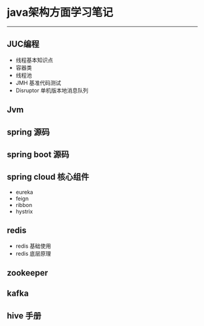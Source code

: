 # java架构方面学习笔记
---
## JUC编程
- 线程基本知识点
- 容器类
- 线程池
- JMH 基准代码测试
- Disruptor 单机版本地消息队列

## Jvm

## spring 源码

## spring boot 源码

## spring cloud 核心组件
- eureka
- feign
- ribbon
- hystrix

## redis
- redis 基础使用
- redis 底层原理
## zookeeper

## kafka

## hive 手册
